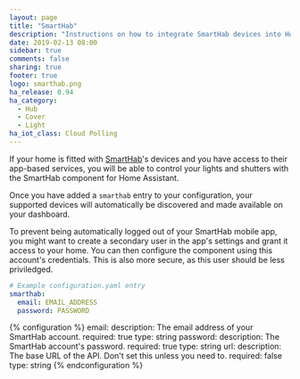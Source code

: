 ```yaml
---
layout: page
title: "SmartHab"
description: "Instructions on how to integrate SmartHab devices into Home Assistant"
date: 2019-02-13 08:00
sidebar: true
comments: false
sharing: true
footer: true
logo: smarthab.png
ha_release: 0.94
ha_category:
  - Hub
  - Cover
  - Light
ha_iot_class: Cloud Polling
---
```


If your home is fitted with [SmartHab](http://www.smarthab.fr/en/home/)'s 
devices and you have access to their app-based services, you will be able 
to control your lights and shutters with the SmartHab component for Home 
Assistant.

Once you have added a `smarthab` entry to your configuration, your supported 
devices will automatically be discovered and made available on your dashboard.

<p class='note warning'>
  To prevent being automatically logged out of your SmartHab mobile app, you
  might want to create a secondary user in the app's settings and grant it
  access to your home. You can then configure the component using this account's
  credentials. This is also more secure, as this user should be less priviledged.
</p>

```yaml
# Example configuration.yaml entry
smarthab:
  email: EMAIL_ADDRESS
  password: PASSWORD
```

{% configuration %}
email:
    description: The email address of your SmartHab account.
    required: true
    type: string
password:
    description: The SmartHab account's password.
    required: true
    type: string
url:
    description: The base URL of the API. Don't set this unless you need to.
    required: false
    type: string
{% endconfiguration %}
